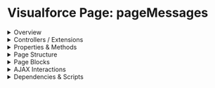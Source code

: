 # Visualforce Page: pageMessages

<details>
<summary>Overview</summary>

## Visualforce Page Overview: pageMessages

No overview found.

### Purpose of the Page
No purpose found.



### Metadata
- **API Version**: 54
- **Label**: Page Messages

</details>

<details>
<summary>Controllers / Extensions</summary>

## Key Controllers / Extensions Used
- **Standard Controller**: None
- **Custom Controller**: PageMessagesController
- **Extensions**: 
  None

</details>

<details>
<summary>Properties & Methods</summary>

## Properties
No public properties found in associated Apex controllers/extensions.

## Methods
| Name | Return Type | Parameters | Visibility | Modifiers | Description |
| ------ | ------------- | ------------ | ------------ | ----------- | ------------- |
| `callApex` | `void` | `()` | `` | `None` |  |

</details>

<details>
<summary>Page Structure</summary>

### Forms
- Contains 1 `apex:form` component(s)

### Inputs
- No input bindings (`apex:inputField`, `apex:inputText`, etc.) detected

### Buttons
The page has buttons/links linked to the following actions:
- `{!callApex}`

</details>

<details>
<summary>Page Blocks</summary>
## Page Blocks on the Page
No `apex:pageBlock` components detected.
</details>

<details>
<summary>AJAX Interactions</summary>

- No `apex:actionSupport` components detected

- No `apex:outputPanel` components with an ID detected

</details>

<details>
<summary>Dependencies & Scripts</summary>

### Objects
- `PageMessagesController`

### Fields
- No field dependencies detected

### Custom Components
- No custom components detected

### Scripts
- No script tags detected

</details>